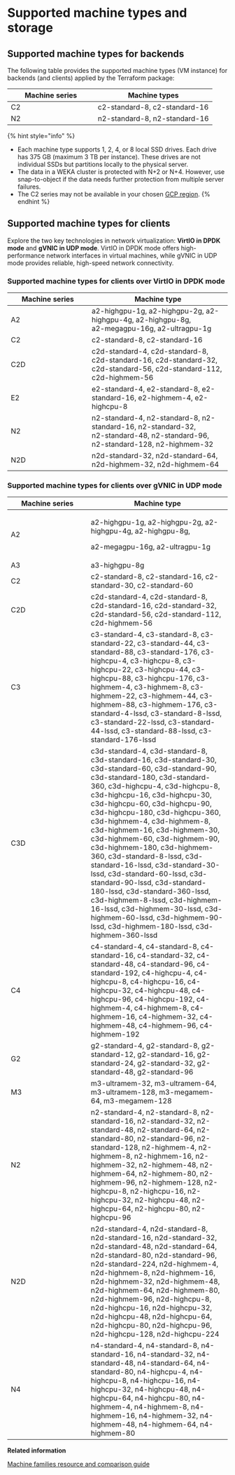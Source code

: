 # Supported machine types and storage

## Supported machine types for backends

The following table provides the supported machine types (VM instance) for backends (and clients) applied by the Terraform package:

<table><thead><tr><th width="183">Machine series</th><th>Machine types</th></tr></thead><tbody><tr><td>C2</td><td>c2-standard-8, c2-standard-16</td></tr><tr><td>N2</td><td>n2-standard-8, n2-standard-16</td></tr></tbody></table>

{% hint style="info" %}
* Each machine type supports 1, 2, 4, or 8 local SSD drives. Each drive has 375 GB (maximum 3 TB per instance). These drives are not individual SSDs but partitions locally to the physical server.
* The data in a WEKA cluster is protected with N+2 or N+4. However, use snap-to-object if the data needs further protection from multiple server failures.
* The C2 series may not be available in your chosen [GCP region](https://cloud.google.com/compute/docs/regions-zones).&#x20;
{% endhint %}

## Supported machine types for clients

Explore the two key technologies in network virtualization: **VirtIO in DPDK mode** and **gVNIC in UDP mode**. VirtIO in DPDK mode offers high-performance network interfaces in virtual machines, while gVNIC in UDP mode provides reliable, high-speed network connectivity.

### Supported machine types for clients over VirtIO in DPDK mode

<table><thead><tr><th width="169">Machine series</th><th>Machine type</th></tr></thead><tbody><tr><td>A2</td><td>a2-highgpu-1g, a2-highgpu-2g, a2-highgpu-4g, a2-highgpu-8g, <br>a2-megagpu-16g, a2-ultragpu-1g</td></tr><tr><td>C2</td><td>c2-standard-8, c2-standard-16</td></tr><tr><td>C2D</td><td>c2d-standard-4, c2d-standard-8, c2d-standard-16, c2d-standard-32, c2d-standard-56, c2d-standard-112, c2d-highmem-56</td></tr><tr><td>E2</td><td>e2-standard-4, e2-standard-8, e2-standard-16, e2-highmem-4, e2-highcpu-8</td></tr><tr><td>N2</td><td>n2-standard-4, n2-standard-8, n2-standard-16, n2-standard-32, <br>n2-standard-48, n2-standard-96, n2-standard-128, n2-highmem-32</td></tr><tr><td>N2D</td><td>n2d-standard-32, n2d-standard-64, n2d-highmem-32, n2d-highmem-64</td></tr></tbody></table>

### Supported machine types for clients over gVNIC in UDP mode

<table><thead><tr><th width="167">Machine series</th><th>Machine type</th></tr></thead><tbody><tr><td>A2</td><td><p>a2-highgpu-1g, a2-highgpu-2g, a2-highgpu-4g, a2-highgpu-8g, </p><p>a2-megagpu-16g, a2-ultragpu-1g</p></td></tr><tr><td>A3</td><td>a3-highgpu-8g</td></tr><tr><td>C2</td><td>c2-standard-8, c2-standard-16, c2-standard-30, c2-standard-60</td></tr><tr><td>C2D</td><td>c2d-standard-4, c2d-standard-8, c2d-standard-16, c2d-standard-32, c2d-standard-56, c2d-standard-112, c2d-highmem-56</td></tr><tr><td>C3</td><td>c3-standard-4, c3-standard-8, c3-standard-22, c3-standard-44, c3-standard-88, c3-standard-176, c3-highcpu-4, c3-highcpu-8, c3-highcpu-22, c3-highcpu-44, c3-highcpu-88, c3-highcpu-176, c3-highmem-4, c3-highmem-8, c3-highmem-22, c3-highmem-44, c3-highmem-88, c3-highmem-176, c3-standard-4-lssd, c3-standard-8-lssd, c3-standard-22-lssd, c3-standard-44-lssd, c3-standard-88-lssd, c3-standard-176-lssd</td></tr><tr><td>C3D</td><td>c3d-standard-4, c3d-standard-8, c3d-standard-16, c3d-standard-30, c3d-standard-60, c3d-standard-90, c3d-standard-180, c3d-standard-360, c3d-highcpu-4, c3d-highcpu-8, c3d-highcpu-16, c3d-highcpu-30, c3d-highcpu-60, c3d-highcpu-90, c3d-highcpu-180, c3d-highcpu-360, c3d-highmem-4, c3d-highmem-8, c3d-highmem-16, c3d-highmem-30, c3d-highmem-60, c3d-highmem-90, c3d-highmem-180, c3d-highmem-360, c3d-standard-8-lssd, c3d-standard-16-lssd, c3d-standard-30-lssd, c3d-standard-60-lssd, c3d-standard-90-lssd, c3d-standard-180-lssd, c3d-standard-360-lssd, c3d-highmem-8-lssd, c3d-highmem-16-lssd, c3d-highmem-30-lssd, c3d-highmem-60-lssd, c3d-highmem-90-lssd, c3d-highmem-180-lssd, c3d-highmem-360-lssd</td></tr><tr><td>C4</td><td>c4-standard-4, c4-standard-8, c4-standard-16, c4-standard-32, c4-standard-48, c4-standard-96, c4-standard-192, c4-highcpu-4, c4-highcpu-8, c4-highcpu-16, c4-highcpu-32, c4-highcpu-48, c4-highcpu-96, c4-highcpu-192, c4-highmem-4, c4-highmem-8, c4-highmem-16, c4-highmem-32, c4-highmem-48, c4-highmem-96, c4-highmem-192</td></tr><tr><td>G2</td><td>g2-standard-4, g2-standard-8, g2-standard-12, g2-standard-16, g2-standard-24, g2-standard-32, g2-standard-48, g2-standard-96</td></tr><tr><td>M3</td><td>m3-ultramem-32, m3-ultramem-64, m3-ultramem-128, m3-megamem-64, m3-megamem-128</td></tr><tr><td>N2</td><td>n2-standard-4, n2-standard-8, n2-standard-16, n2-standard-32, n2-standard-48, n2-standard-64, n2-standard-80, n2-standard-96, n2-standard-128, n2-highmem-4, n2-highmem-8, n2-highmem-16, n2-highmem-32, n2-highmem-48, n2-highmem-64, n2-highmem-80, n2-highmem-96, n2-highmem-128, n2-highcpu-8, n2-highcpu-16, n2-highcpu-32, n2-highcpu-48, n2-highcpu-64, n2-highcpu-80, n2-highcpu-96</td></tr><tr><td>N2D</td><td>n2d-standard-4, n2d-standard-8, n2d-standard-16, n2d-standard-32, n2d-standard-48, n2d-standard-64, n2d-standard-80, n2d-standard-96, n2d-standard-224, n2d-highmem-4, n2d-highmem-8, n2d-highmem-16, n2d-highmem-32, n2d-highmem-48, n2d-highmem-64, n2d-highmem-80, n2d-highmem-96, n2d-highcpu-8, n2d-highcpu-16, n2d-highcpu-32, n2d-highcpu-48, n2d-highcpu-64, n2d-highcpu-80, n2d-highcpu-96, n2d-highcpu-128, n2d-highcpu-224</td></tr><tr><td>N4</td><td>n4-standard-4, n4-standard-8, n4-standard-16, n4-standard-32, n4-standard-48, n4-standard-64, n4-standard-80, n4-highcpu-4, n4-highcpu-8, n4-highcpu-16, n4-highcpu-32, n4-highcpu-48, n4-highcpu-64, n4-highcpu-80, n4-highmem-4, n4-highmem-8, n4-highmem-16, n4-highmem-32, n4-highmem-48, n4-highmem-64, n4-highmem-80</td></tr></tbody></table>

**Related information**

[Machine families resource and comparison guide](https://cloud.google.com/compute/docs/machine-resource)
